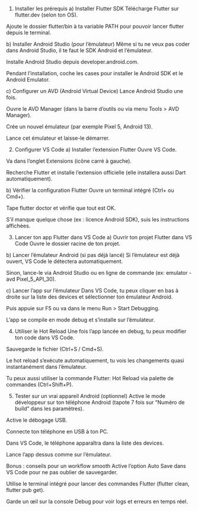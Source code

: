 1. Installer les prérequis
a) Installer Flutter SDK
Télécharge Flutter sur flutter.dev (selon ton OS).

Ajoute le dossier flutter/bin à ta variable PATH pour pouvoir lancer flutter depuis le terminal.

b) Installer Android Studio (pour l’émulateur)
Même si tu ne veux pas coder dans Android Studio, il te faut le SDK Android et l’émulateur.

Installe Android Studio depuis developer.android.com.

Pendant l’installation, coche les cases pour installer le Android SDK et le Android Emulator.

c) Configurer un AVD (Android Virtual Device)
Lance Android Studio une fois.

Ouvre le AVD Manager (dans la barre d’outils ou via menu Tools > AVD Manager).

Crée un nouvel émulateur (par exemple Pixel 5, Android 13).

Lance cet émulateur et laisse-le démarrer.

2. Configurer VS Code
a) Installer l’extension Flutter
Ouvre VS Code.

Va dans l’onglet Extensions (icône carré à gauche).

Recherche Flutter et installe l’extension officielle (elle installera aussi Dart automatiquement).

b) Vérifier la configuration Flutter
Ouvre un terminal intégré (Ctrl+ ou Cmd+).

Tape flutter doctor et vérifie que tout est OK.

S’il manque quelque chose (ex : licence Android SDK), suis les instructions affichées.

3. Lancer ton app Flutter dans VS Code
a) Ouvrir ton projet Flutter dans VS Code
Ouvre le dossier racine de ton projet.

b) Lancer l’émulateur Android (si pas déjà lancé)
Si l’émulateur est déjà ouvert, VS Code le détectera automatiquement.

Sinon, lance-le via Android Studio ou en ligne de commande (ex: emulator -avd Pixel_5_API_30).

c) Lancer l’app sur l’émulateur
Dans VS Code, tu peux cliquer en bas à droite sur la liste des devices et sélectionner ton émulateur Android.

Puis appuie sur F5 ou va dans le menu Run > Start Debugging.

L’app se compile en mode debug et s’installe sur l’émulateur.

4. Utiliser le Hot Reload
Une fois l’app lancée en debug, tu peux modifier ton code dans VS Code.

Sauvegarde le fichier (Ctrl+S / Cmd+S).

Le hot reload s’exécute automatiquement, tu vois les changements quasi instantanément dans l’émulateur.

Tu peux aussi utiliser la commande Flutter: Hot Reload via palette de commandes (Ctrl+Shift+P).

5. Tester sur un vrai appareil Android (optionnel)
Active le mode développeur sur ton téléphone Android (tapote 7 fois sur “Numéro de build” dans les paramètres).

Active le débogage USB.

Connecte ton téléphone en USB à ton PC.

Dans VS Code, le téléphone apparaîtra dans la liste des devices.

Lance l’app dessus comme sur l’émulateur.

Bonus : conseils pour un workflow smooth
Active l’option Auto Save dans VS Code pour ne pas oublier de sauvegarder.

Utilise le terminal intégré pour lancer des commandes Flutter (flutter clean, flutter pub get).

Garde un œil sur la console Debug pour voir logs et erreurs en temps réel.